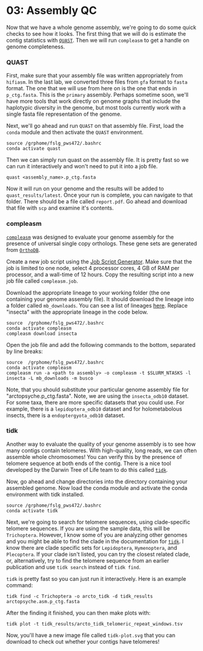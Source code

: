 # 03: Assembly QC

Now that we have a whole genome assembly, we're going to do some quick checks to see how it looks. The first thing that we will do is estimate the contig statistics with [`QUAST`](https://github.com/ablab/quast). Then we will run `compleasm` to get a handle on genome completeness.

### QUAST

First, make sure that your assembly file was written appropriately from `hifiasm`. In the last lab, we converted three files from `gfa` format to `fasta` format. The one that we will use from here on is the one that ends in `p_ctg.fasta`. This is the `primary` assembly. Perhaps sometime soon, we'll have more tools that work directly on genome graphs that include the haplotypic diversity in the genome, but most tools currently work with a single fasta file representation of the genome.

Next, we'll go ahead and run `QUAST` on that assembly file. First, load the `conda` module and then activate the `QUAST` environment.

```
source /grphome/fslg_pws472/.bashrc
conda activate quast
```

Then we can simply run quast on the assembly file. It is pretty fast so we can run it interactively and won't need to put it into a job file.

```
quast <assembly_name>.p_ctg.fasta
```

Now it will run on your genome and the results will be added to `quast_results/latest`. Once your run is complete, you can navigate to that folder. There should be a file called `report.pdf`. Go ahead and download that file with `scp` and examine it's contents.

### compleasm

[`compleasm`](https://github.com/huangnengCSU/compleasm) was designed to evaluate your genome assembly for the presence of universal single copy orthologs. These gene sets are generated from [`OrthoDB`](https://www.orthodb.org/).

Create a new job script using the [Job Script Generator](https://rc.byu.edu/documentation/slurm/script-generator). Make sure that the job is limited to one node, select 4 processor cores, 4 GB of RAM per processor, and a wall-time of 12 hours. Copy the resulting script into a new job file called `compleasm.job`.

Download the appropriate lineage to your working folder (the one containing your genome assembly file). It should download the lineage into a folder called `mb_downloads`. You can see a list of lineages [here](https://busco-data.ezlab.org/v5/data/lineages/). Replace "insecta" with the appropriate lineage in the code below.
```
source  /grphome/fslg_pws472/.bashrc
conda activate compleasm
compleasm download insecta
```
Open the job file and add the following commands to the bottom, separated by line breaks:

```
source  /grphome/fslg_pws472/.bashrc
conda activate compleasm
compleasm run -a <path to assembly> -o compleasm -t $SLURM_NTASKS -l insecta -L mb_downloads -m busco
```

Note, that you should substitute your particular genome assembly file for "arctopsyche.p_ctg.fasta". Note, we are using the `insecta_odb10` dataset. For some taxa, there are more specific datasets that you could use. For example, there is a `lepidoptera_odb10` dataset and for holometabolous insects, there is a `endoptergyota_odb10` dataset.

### tidk

Another way to evaluate the quality of your genome assembly is to see how many contigs contain telomeres. With high-quality, long reads, we can often assemble whole chromosomes! You can verify this by the presence of telomere sequence at both ends of the contig. There is a nice tool developed by the Darwin Tree of Life team to do this called [`tidk`](https://github.com/tolkit/telomeric-identifier).

Now, go ahead and change directories into the directory containing your assembled genome. Now load the conda module and activate the conda environment with tidk installed.

```
source /grphome/fslg_pws472/.bashrc
conda activate tidk
```

Next, we're going to search for telomere sequences, using clade-specific telomere sequences. If you are using the sample data, this will be `Trichoptera`. However, I know some of you are analyzing other genomes and you might be able to find the clade in the documentation for [`tidk`](https://github.com/tolkit/telomeric-identifier). I know there are clade specific sets for `Lepidoptera`, `Hymenoptera`, and `Plecoptera`. If your clade isn't listed, you can try the closest related clade, or, alternatively, try to find the telomere sequence from an earlier publication and use `tidk search` instead of `tidk find`.

`tidk` is pretty fast so you can just run it interactively. Here is an example command:

```
tidk find -c Trichoptera -o arcto_tidk -d tidk_results arctopsyche.asm.p_ctg.fasta
```

After the finding it finished, you can then make plots with:

```
tidk plot -t tidk_results/arcto_tidk_telomeric_repeat_windows.tsv
```

Now, you'll have a new image file called `tidk-plot.svg` that you can download to check out whether your contigs have telomeres!
